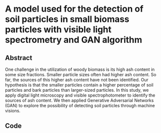 # A model used for the detection of soil particles in small biomass particles with visible light spectrometry and GAN algorithm

## Abstract 

One challenge in the utilization of woody biomass is its high ash content in some size fractions. Smaller particle sizes often had higher ash content. So far, the sources of this higher ash content have not been identified. Our hypothesis is that the smaller particles contain a higher percentage of soil particles and bark particles than larger-sized particles. In this study, we apply digital light microscopy and visible spectrophotometer to identify the sources of ash content. We then applied Generative Adversarial Networks (GAN) to explore the possibility of detecting soil particles through machine visions.

## Code
